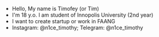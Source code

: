 - Hello, My name is Timofey (or Tim)
- I'm 18 y.o. I am student of Innopolis University (2nd year)
- I want to create startup or work in FAANG
- Instagram: @n1ce_timothy;  Telegram: @n1ce_timothy
